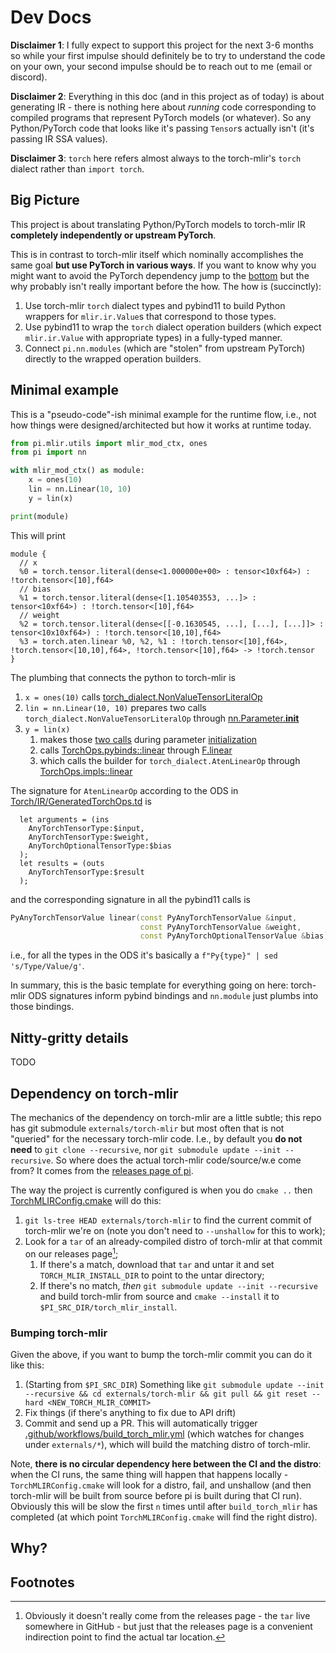 # Dev Docs

**Disclaimer 1**: I fully expect to support this project for the next 3-6 months
so while your first impulse should definitely be to try to understand the code
on your own, your second impulse should be to reach out to me (email or discord).

**Disclaimer 2**: Everything in this doc (and in this project as of today) is about
generating IR - there is nothing here about *running* code corresponding to compiled
programs that represent PyTorch models (or whatever). So any Python/PyTorch code that looks
like it's passing `Tensor`s actually isn't (it's passing IR SSA values).

**Disclaimer 3**: `torch` here refers almost always to the torch-mlir's `torch` dialect rather than `import torch`.

## Big Picture

This project is about translating Python/PyTorch models to torch-mlir IR **completely independently or upstream PyTorch**.

This is in contrast to torch-mlir itself which nominally accomplishes the same goal **but use PyTorch in various ways**.
If you want to know why you might want to avoid the PyTorch dependency jump to the [bottom](development.md#why) but the why probably isn't really important before the how.
The how is (succinctly):
1. Use torch-mlir `torch` dialect types and pybind11 to build Python wrappers for `mlir.ir.Value`s that correspond to those types.
2. Use pybind11 to wrap the `torch` dialect operation builders (which expect `mlir.ir.Value` with appropriate types) in a fully-typed manner.
3. Connect `pi.nn.modules` (which are "stolen" from upstream PyTorch) directly to the wrapped operation builders.

## Minimal example

This is a "pseudo-code"-ish minimal example for the runtime flow, i.e., not how things were designed/architected but how it works at runtime today.

```python
from pi.mlir.utils import mlir_mod_ctx, ones
from pi import nn

with mlir_mod_ctx() as module:
    x = ones(10)
    lin = nn.Linear(10, 10)
    y = lin(x)

print(module)
```

This will print

```mlir
module {
  // x
  %0 = torch.tensor.literal(dense<1.000000e+00> : tensor<10xf64>) : !torch.tensor<[10],f64>
  // bias
  %1 = torch.tensor.literal(dense<[1.105403553, ...]> : tensor<10xf64>) : !torch.tensor<[10],f64>
  // weight
  %2 = torch.tensor.literal(dense<[[-0.1630545, ...], [...], [...]]> : tensor<10x10xf64>) : !torch.tensor<[10,10],f64>
  %3 = torch.aten.linear %0, %2, %1 : !torch.tensor<[10],f64>, !torch.tensor<[10,10],f64>, !torch.tensor<[10],f64> -> !torch.tensor
}
```

The plumbing that connects the python to torch-mlir is

1. `x = ones(10)` calls [torch_dialect.NonValueTensorLiteralOp](https://github.com/nod-ai/PI/blob/3ef784bd1b5852f5c1cb84eb3e07d3735d96a909/pi/mlir/utils.py#L315)
2. `lin = nn.Linear(10, 10)` prepares two calls `torch_dialect.NonValueTensorLiteralOp` through [nn.Parameter.__init__](https://github.com/nod-ai/PI/blob/3ef784bd1b5852f5c1cb84eb3e07d3735d96a909/pi/nn/parameter.py#L30)
3. `y = lin(x)` 
   1. makes those [two calls](https://github.com/nod-ai/PI/blob/3ef784bd1b5852f5c1cb84eb3e07d3735d96a909/pi/nn/parameter.py#L64) during parameter [initialization](https://github.com/nod-ai/PI/blob/3ef784bd1b5852f5c1cb84eb3e07d3735d96a909/pi/nn/modules/module.py#L208)
   2. calls [TorchOps.pybinds::linear](https://github.com/nod-ai/PI/blob/2c0ceef1c8ac788fa7b95f483e35afb81e1bf161/cpp_ext/TorchOps.pybinds.cpp#L612) through [F.linear](https://github.com/nod-ai/PI/blob/3ef784bd1b5852f5c1cb84eb3e07d3735d96a909/pi/nn/modules/linear.py#L66)
   3. which calls the builder for `torch_dialect.AtenLinearOp` through [TorchOps.impls::linear](https://github.com/nod-ai/PI/blob/2c0ceef1c8ac788fa7b95f483e35afb81e1bf161/cpp_ext/TorchOps.impls.cpp#L1018)

The signature for `AtenLinearOp` according to the ODS in [Torch/IR/GeneratedTorchOps.td](https://github.com/makslevental/torch-mlir/blob/45c0bd76a412909ea2a813e20073965e4344f4eb/include/torch-mlir/Dialect/Torch/IR/GeneratedTorchOps.td#L4333-L4337) is

```
  let arguments = (ins
    AnyTorchTensorType:$input,
    AnyTorchTensorType:$weight,
    AnyTorchOptionalTensorType:$bias
  );
  let results = (outs
    AnyTorchTensorType:$result
  );
```

and the corresponding signature in all the pybind11 calls is 

```cpp
PyAnyTorchTensorValue linear(const PyAnyTorchTensorValue &input, 
                             const PyAnyTorchTensorValue &weight, 
                             const PyAnyTorchOptionalTensorValue &bias);
```

i.e., for all the types in the ODS it's basically a `f"Py{type}" | sed 's/Type/Value/g'`.

In summary, this is the basic template for everything going on here: torch-mlir ODS signatures inform pybind bindings and `nn.module` just plumbs into those bindings.

## Nitty-gritty details

TODO

## Dependency on torch-mlir

The mechanics of the dependency on torch-mlir are a little subtle; this repo has git submodule `externals/torch-mlir` but most often that is not "queried" for the necessary torch-mlir code.
I.e., by default you **do not need** to `git clone --recursive`, nor `git submodule update --init --recursive`.
So where does the actual torch-mlir code/source/w.e come from? 
It comes from the [releases page of pi](https://github.com/nod-ai/PI/releases?q=torch-mlir&expanded=true).

The way the project is currently configured is when you do `cmake ..` then [TorchMLIRConfig.cmake](https://github.com/nod-ai/PI/blob/cd7b6992db06f204df924c931f3aec94888f77bf/TorchMLIRConfig.cmake) will do this:

1. `git ls-tree HEAD externals/torch-mlir` to find the current commit of torch-mlir we're on (note you don't need to `--unshallow` for this to work);
2. Look for a `tar` of an already-compiled distro of torch-mlir at that commit on our releases page[^1];
   1. If there's a match, download that `tar` and untar it and set `TORCH_MLIR_INSTALL_DIR` to point to the untar directory;
   2. If there's no match, *then* `git submodule update --init --recursive` and build torch-mlir from source and `cmake --install` it to `$PI_SRC_DIR/torch_mlir_install`.

### Bumping torch-mlir

Given the above, if you want to bump the torch-mlir commit you can do it like this:

1. (Starting from `$PI_SRC_DIR`) Something like `git submodule update --init --recursive && cd externals/torch-mlir && git pull && git reset --hard <NEW_TORCH_MLIR_COMMIT>`
2. Fix things (if there's anything to fix due to API drift) 
3. Commit and send up a PR. This will automatically trigger [.github/workflows/build_torch_mlir.yml](https://github.com/nod-ai/PI/blob/cd7b6992db06f204df924c931f3aec94888f77bf/.github/workflows/build_torch_mlir.yml) (which watches for changes under `externals/*`), which will build the matching distro of torch-mlir. 

Note, **there is no circular dependency here between the CI and the distro**: when the CI runs, the same thing will happen that happens locally - `TorchMLIRConfig.cmake` will look for a distro, fail, and unshallow (and then torch-mlir will be built from source before pi is built during that CI run). Obviously this will be slow the first `n` times until after `build_torch_mlir` has completed (at which point `TorchMLIRConfig.cmake` will find the right distro).

## Why?

## Footnotes

[^1]: Obviously it doesn't really come from the releases page - the `tar` live somewhere in GitHub - but just that the releases page is a convenient indirection point to find the actual tar location.